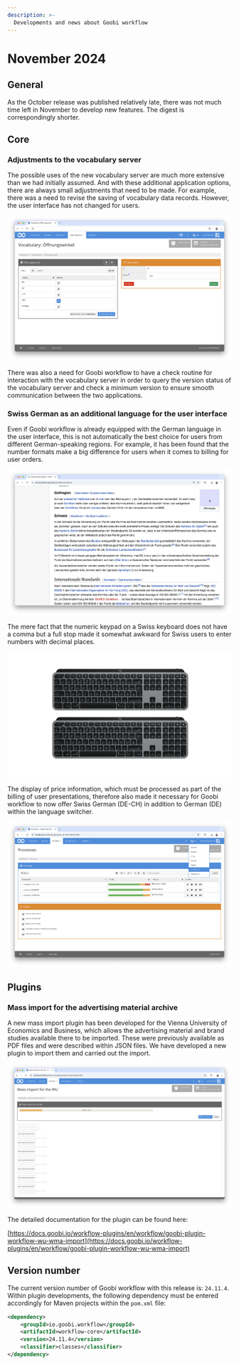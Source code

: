 ```yaml
---
description: >-
  Developments and news about Goobi workflow
---
```


# November 2024

## General
As the October release was published relatively late, there was not much time left in November to develop new features. The digest is correspondingly shorter.


## Core

### Adjustments to the vocabulary server
The possible uses of the new vocabulary server are much more extensive than we had initially assumed. And with these additional application options, there are always small adjustments that need to be made. For example, there was a need to revise the saving of vocabulary data records. However, the user interface has not changed for users.

![User interface for the vocabularies from the vocabulary server](202511_vocabulary_01_en.png)

There was also a need for Goobi workflow to have a check routine for interaction with the vocabulary server in order to query the version status of the vocabulary server and check a minimum version to ensure smooth communication between the two applications.

### Swiss German as an additional language for the user interface
Even if Goobi workflow is already equipped with the German language in the user interface, this is not automatically the best choice for users from different German-speaking regions. For example, it has been found that the number formats make a big difference for users when it comes to billing for user orders. 

![Specifications for the number format in Wikipedia](202511_schweiz_02.png)

The mere fact that the numeric keypad on a Swiss keyboard does not have a comma but a full stop made it somewhat awkward for Swiss users to enter numbers with decimal places. 

![Comparison of two keyboards with different numeric keypads](202511_schweiz_01.png)

The display of price information, which must be processed as part of the billing of user presentations, therefore also made it necessary for Goobi workflow to now offer Swiss German (DE-CH) in addition to German (DE) within the language switcher.

![Language switcher for Swiss German](202411_language_01_en.png)


## Plugins

### Mass import for the advertising material archive
A new mass import plugin has been developed for the Vienna University of Economics and Business, which allows the advertising material and brand studies available there to be imported. These were previously available as PDF files and were described within JSON files. We have developed a new plugin to import them and carried out the import.

![Import for advertising material](202411_wma_en.png)

The detailed documentation for the plugin can be found here:

[https://docs.goobi.io/workflow-plugins/en/workflow/goobi-plugin-workflow-wu-wma-import](https://docs.goobi.io/workflow-plugins/en/workflow/goobi-plugin-workflow-wu-wma-import)


## Version number
The current version number of Goobi workflow with this release is: `24.11.4`. Within plugin developments, the following dependency must be entered accordingly for Maven projects within the `pom.xml` file:

```xml
<dependency>
    <groupId>io.goobi.workflow</groupId>
    <artifactId>workflow-core</artifactId>
    <version>24.11.4</version>
    <classifier>classes</classifier>
</dependency>
```